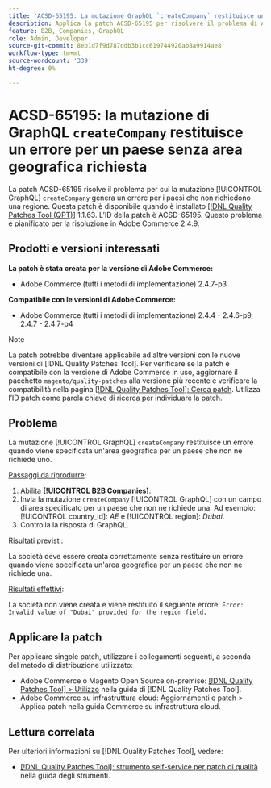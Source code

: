 ```yaml
---
title: 'ACSD-65195: La mutazione GraphQL `createCompany` restituisce un errore per un paese senza un’area geografica richiesta'
description: Applica la patch ACSD-65195 per risolvere il problema di Adobe Commerce, in cui la mutazione GraphQL "createCompany" genera un errore per i paesi che non richiedono un’area geografica.
feature: B2B, Companies, GraphQL
role: Admin, Developer
source-git-commit: 8eb1d7f9d787ddb3b1cc619744920ab8a9914ae8
workflow-type: tm+mt
source-wordcount: '339'
ht-degree: 0%

---
```



# ACSD-65195: la mutazione di GraphQL `createCompany` restituisce un errore per un paese senza area geografica richiesta

La patch ACSD-65195 risolve il problema per cui la mutazione [!UICONTROL GraphQL] `createCompany` genera un errore per i paesi che non richiedono una regione. Questa patch è disponibile quando è installato [[!DNL Quality Patches Tool (QPT)]](/help/tools/quality-patches-tool/quality-patches-tool-to-self-serve-quality-patches.md) 1.1.63. L’ID della patch è ACSD-65195. Questo problema è pianificato per la risoluzione in Adobe Commerce 2.4.9.

## Prodotti e versioni interessati

**La patch è stata creata per la versione di Adobe Commerce:**

* Adobe Commerce (tutti i metodi di implementazione) 2.4.7-p3

**Compatibile con le versioni di Adobe Commerce:**

* Adobe Commerce (tutti i metodi di implementazione) 2.4.4 - 2.4.6-p9, 2.4.7 - 2.4.7-p4

>[!NOTE]
>
>La patch potrebbe diventare applicabile ad altre versioni con le nuove versioni di [!DNL Quality Patches Tool]. Per verificare se la patch è compatibile con la versione di Adobe Commerce in uso, aggiornare il pacchetto `magento/quality-patches` alla versione più recente e verificare la compatibilità nella pagina [[!DNL Quality Patches Tool]: Cerca patch](https://experienceleague.adobe.com/tools/commerce-quality-patches/index.html). Utilizza l’ID patch come parola chiave di ricerca per individuare la patch.

## Problema

La mutazione [!UICONTROL GraphQL] `createCompany` restituisce un errore quando viene specificata un&#39;area geografica per un paese che non ne richiede uno.

<u>Passaggi da riprodurre</u>:

1. Abilita **[!UICONTROL B2B Companies]**.
1. Invia la mutazione `createCompany` [!UICONTROL GraphQL] con un campo di area specificato per un paese che non ne richiede una. Ad esempio: [!UICONTROL country_id]: *AE* e [!UICONTROL region]: *Dubai*.
1. Controlla la risposta di GraphQL.

<u>Risultati previsti</u>:

La società deve essere creata correttamente senza restituire un errore quando viene specificata un&#39;area geografica per un paese che non ne richiede una.

<u>Risultati effettivi</u>:

La società non viene creata e viene restituito il seguente errore:
`Error: Invalid value of "Dubai" provided for the region field.`

## Applicare la patch

Per applicare singole patch, utilizzare i collegamenti seguenti, a seconda del metodo di distribuzione utilizzato:

* Adobe Commerce o Magento Open Source on-premise: [[!DNL Quality Patches Tool] > Utilizzo](/help/tools/quality-patches-tool/usage.md) nella guida di [!DNL Quality Patches Tool].
* Adobe Commerce su infrastruttura cloud: Aggiornamenti e patch > Applica patch nella guida Commerce su infrastruttura cloud.

## Lettura correlata

Per ulteriori informazioni su [!DNL Quality Patches Tool], vedere:

* [[!DNL Quality Patches Tool]: strumento self-service per patch di qualità](/help/tools/quality-patches-tool/quality-patches-tool-to-self-serve-quality-patches.md) nella guida degli strumenti.
